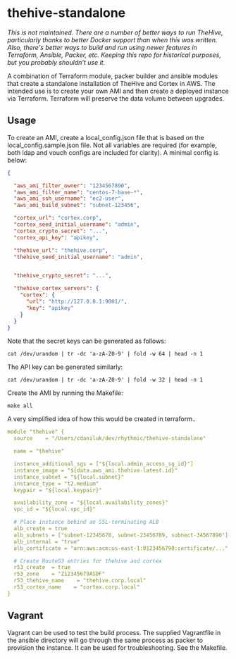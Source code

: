 # thehive-standalone

*This is not maintained. There are a number of better ways to run TheHive, particularly
thanks to better Docker support than when this was written. Also, there's better ways to
build and run using newer features in Terraform, Ansible, Packer, etc. Keeping this repo
for historical purposes, but you probably shouldn't use it.*

A combination of Terraform module, packer builder and ansible modules that
create a standalone installation of TheHive and Cortex in AWS. The intended
use is to create your own AMI and then create a deployed instance via
Terraform. Terraform will preserve the data volume between upgrades.

## Usage
To create an AMI, create a local_config.json file that is based on the
local_config.sample.json file. Not all variables are required (for example,
both ldap and vouch configs are included for clarity). A minimal config is below:

```json
{

  "aws_ami_filter_owner": "1234567890",
  "aws_ami_filter_name": "centos-7-base-*",
  "aws_ami_ssh_username": "ec2-user",
  "aws_ami_build_subnet": "subnet-123456",

  "cortex_url": "cortex.corp",
  "cortex_seed_initial_username": "admin",
  "cortex_crypto_secret": "...",
  "cortex_api_key": "apikey",

  "thehive_url": "thehive.corp",
  "thehive_seed_initial_username": "admin",


  "thehive_crypto_secret": "...",

  "thehive_cortex_servers": {
    "cortex": {
      "url": "http://127.0.0.1:9001/",
      "key": "apikey"
    }
  }
}

```

Note that the secret keys can be generated as follows:

```cat /dev/urandom | tr -dc 'a-zA-Z0-9' | fold -w 64 | head -n 1```

The API key can be generated similarly:

```cat /dev/urandom | tr -dc 'a-zA-Z0-9' | fold -w 32 | head -n 1```

Create the AMI by running the Makefile:

```make all```

A very simplified idea of how this would be created in terraform..

```yaml
module "thehive" {
  source    = "/Users/cdaniluk/dev/rhythmic/thehive-standalone"

  name = "thehive"

  instance_additional_sgs = ["${local.admin_access_sg_id}"]
  instance_image = "${data.aws_ami.thehive-latest.id}"
  instance_subnet = "${local.subnet}"
  instance_type = "t2.medium"
  keypair = "${local.keypair}"

  availability_zone = "${local.availability_zones}"
  vpc_id = "${local.vpc_id}"

  # Place instance behind an SSL-terminating ALB
  alb_create = true
  alb_subnets = ["subnet-12345678, subnet-23456789, subnect-34567890"]
  alb_internal = "true"
  alb_certificate = "arn:aws:acm:us-east-1:0123456790:certificate/..."

  # Create Route53 entries for thehive and cortex
  r53_create  = true
  r53_zone    = "Z12345679ASDF"
  r53_thehive_name    = "thehive.corp.local"
  r53_cortex_name    = "cortex.corp.local"
}

```

## Vagrant
Vagrant can be used to test the build process. The supplied Vagrantfile in
the ansible directory will go through the same process as packer to provision
the instance. It can be used for troubleshooting. See the Makefile.
